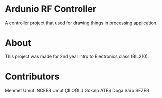 # Ardunio RF Controller
 A controller project that used for drawing things in processing application.

# About

This project was made for 2nd year Intro to Electronics class (BIL210).

# Contributors

Mehmet Umut İNCEER
Umut ÇİLOĞLU
Gökalp ATEŞ
Doğa Sarp SEZER
